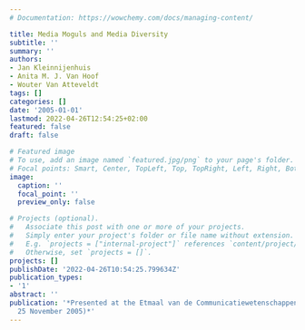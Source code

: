 ```yaml
---
# Documentation: https://wowchemy.com/docs/managing-content/

title: Media Moguls and Media Diversity
subtitle: ''
summary: ''
authors:
- Jan Kleinnijenhuis
- Anita M. J. Van Hoof
- Wouter Van Atteveldt
tags: []
categories: []
date: '2005-01-01'
lastmod: 2022-04-26T12:54:25+02:00
featured: false
draft: false

# Featured image
# To use, add an image named `featured.jpg/png` to your page's folder.
# Focal points: Smart, Center, TopLeft, Top, TopRight, Left, Right, BottomLeft, Bottom, BottomRight.
image:
  caption: ''
  focal_point: ''
  preview_only: false

# Projects (optional).
#   Associate this post with one or more of your projects.
#   Simply enter your project's folder or file name without extension.
#   E.g. `projects = ["internal-project"]` references `content/project/deep-learning/index.md`.
#   Otherwise, set `projects = []`.
projects: []
publishDate: '2022-04-26T10:54:25.799634Z'
publication_types:
- '1'
abstract: ''
publication: '*Presented at the Etmaal van de Communicatiewetenschappen (Amsterdam,
  25 November 2005)*'
---
```

